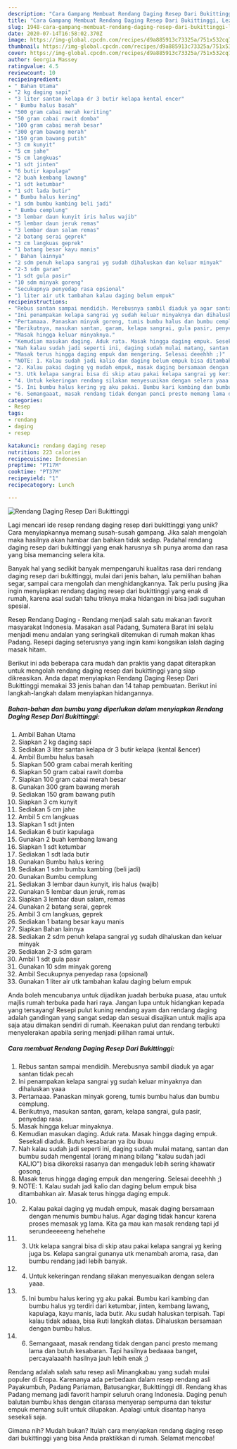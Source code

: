 ```yaml
---
description: "Cara Gampang Membuat Rendang Daging Resep Dari Bukittinggi, Lezat Sekali"
title: "Cara Gampang Membuat Rendang Daging Resep Dari Bukittinggi, Lezat Sekali"
slug: 1948-cara-gampang-membuat-rendang-daging-resep-dari-bukittinggi-lezat-sekali
date: 2020-07-14T16:58:02.370Z
image: https://img-global.cpcdn.com/recipes/d9a885913c73325a/751x532cq70/rendang-daging-resep-dari-bukittinggi-foto-resep-utama.jpg
thumbnail: https://img-global.cpcdn.com/recipes/d9a885913c73325a/751x532cq70/rendang-daging-resep-dari-bukittinggi-foto-resep-utama.jpg
cover: https://img-global.cpcdn.com/recipes/d9a885913c73325a/751x532cq70/rendang-daging-resep-dari-bukittinggi-foto-resep-utama.jpg
author: Georgia Massey
ratingvalue: 4.5
reviewcount: 10
recipeingredient:
- " Bahan Utama"
- "2 kg daging sapi"
- "3 liter santan kelapa dr 3 butir kelapa kental encer"
- " Bumbu halus basah"
- "500 gram cabai merah keriting"
- "50 gram cabai rawit domba"
- "100 gram cabai merah besar"
- "300 gram bawang merah"
- "150 gram bawang putih"
- "3 cm kunyit"
- "5 cm jahe"
- "5 cm langkuas"
- "1 sdt jinten"
- "6 butir kapulaga"
- "2 buah kembang lawang"
- "1 sdt ketumbar"
- "1 sdt lada butir"
- " Bumbu halus kering"
- "1 sdm bumbu kambing beli jadi"
- " Bumbu cemplung"
- "3 lembar daun kunyit iris halus wajib"
- "5 lembar daun jeruk remas"
- "3 lembar daun salam remas"
- "2 batang serai geprek"
- "3 cm langkuas geprek"
- "1 batang besar kayu manis"
- " Bahan lainnya"
- "2 sdm penuh kelapa sangrai yg sudah dihaluskan dan keluar minyak"
- "2-3 sdm garam"
- "1 sdt gula pasir"
- "10 sdm minyak goreng"
- "Secukupnya penyedap rasa opsional"
- "1 liter air utk tambahan kalau daging belum empuk"
recipeinstructions:
- "Rebus santan sampai mendidih. Merebusnya sambil diaduk ya agar santan tidak pecah"
- "Ini penampakan kelapa sangrai yg sudah keluar minyaknya dan dihaluskan yaaa"
- "Pertamaaa. Panaskan minyak goreng, tumis bumbu halus dan bumbu cemplung."
- "Berikutnya, masukan santan, garam, kelapa sangrai, gula pasir, penyedap rasa."
- "Masak hingga keluar minyaknya."
- "Kemudian masukan daging. Aduk rata. Masak hingga daging empuk. Sesekali diaduk. Butuh kesabaran ya ibu ibuuu"
- "Nah kalau sudah jadi seperti ini, daging sudah mulai matang, santan dan bumbu sudah mengental (orang minang bilang &#34;kalau sudah jadi KALIO&#34;) bisa dikoreksi rasanya dan mengaduk lebih sering khawatir gosong."
- "Masak terus hingga daging empuk dan mengering. Selesai deeehhh ;)"
- "NOTE: 1. Kalau sudah jadi kalio dan daging belum empuk bisa ditambahkan air. Masak terus hingga daging empuk."
- "2. Kalau pakai daging yg mudah empuk, masak daging bersamaan dengan menumis bumbu halus. Agar daging tidak hancur karena proses memasak yg lama. Kita ga mau kan masak rendang tapi jd serundeeeeeng hehehehe"
- "3. Utk kelapa sangrai bisa di skip atau pakai kelapa sangrai yg kering juga bs. Kelapa sangrai gunanya utk menambah aroma, rasa, dan bumbu rendang jadi lebih banyak."
- "4. Untuk kekeringan rendang silakan menyesuaikan dengan selera yaaa."
- "5. Ini bumbu halus kering yg aku pakai. Bumbu kari kambing dan bumbu halus yg terdiri dari ketumbar, jinten, kembang lawang, kapulaga, kayu manis, lada butir. Aku sudah haluskan terpisah. Tapi kalau tidak adaaa, bisa ikuti langkah diatas. Dihaluskan bersamaan dengan bumbu halus."
- "6. Semangaaat, masak rendang tidak dengan panci presto memang lama dan butuh kesabaran. Tapi hasilnya bedaaaa banget, percayalaaahh hasilnya jauh lebih enak ;)"
categories:
- Resep
tags:
- rendang
- daging
- resep

katakunci: rendang daging resep 
nutrition: 223 calories
recipecuisine: Indonesian
preptime: "PT17M"
cooktime: "PT37M"
recipeyield: "1"
recipecategory: Lunch

---
```



![Rendang Daging Resep Dari Bukittinggi](https://img-global.cpcdn.com/recipes/d9a885913c73325a/751x532cq70/rendang-daging-resep-dari-bukittinggi-foto-resep-utama.jpg)

Lagi mencari ide resep rendang daging resep dari bukittinggi yang unik? Cara menyiapkannya memang susah-susah gampang. Jika salah mengolah maka hasilnya akan hambar dan bahkan tidak sedap. Padahal rendang daging resep dari bukittinggi yang enak harusnya sih punya aroma dan rasa yang bisa memancing selera kita.

Banyak hal yang sedikit banyak mempengaruhi kualitas rasa dari rendang daging resep dari bukittinggi, mulai dari jenis bahan, lalu pemilihan bahan segar, sampai cara mengolah dan menghidangkannya. Tak perlu pusing jika ingin menyiapkan rendang daging resep dari bukittinggi yang enak di rumah, karena asal sudah tahu triknya maka hidangan ini bisa jadi suguhan spesial.

Resep Rendang Daging - Rendang menjadi salah satu makanan favorit masyarakat Indonesia. Masakan asal Padang, Sumatera Barat ini selalu menjadi menu andalan yang seringkali ditemukan di rumah makan khas Padang. Resepi daging seterusnya yang ingin kami kongsikan ialah daging masak hitam.


Berikut ini ada beberapa cara mudah dan praktis yang dapat diterapkan untuk mengolah rendang daging resep dari bukittinggi yang siap dikreasikan. Anda dapat menyiapkan Rendang Daging Resep Dari Bukittinggi memakai 33 jenis bahan dan 14 tahap pembuatan. Berikut ini langkah-langkah dalam menyiapkan hidangannya.

<!--inarticleads1-->

##### Bahan-bahan dan bumbu yang diperlukan dalam menyiapkan Rendang Daging Resep Dari Bukittinggi:

1. Ambil  Bahan Utama
1. Siapkan 2 kg daging sapi
1. Sediakan 3 liter santan kelapa dr 3 butir kelapa (kental &amp;encer)
1. Ambil  Bumbu halus basah
1. Siapkan 500 gram cabai merah keriting
1. Siapkan 50 gram cabai rawit domba
1. Siapkan 100 gram cabai merah besar
1. Gunakan 300 gram bawang merah
1. Sediakan 150 gram bawang putih
1. Siapkan 3 cm kunyit
1. Sediakan 5 cm jahe
1. Ambil 5 cm langkuas
1. Siapkan 1 sdt jinten
1. Sediakan 6 butir kapulaga
1. Gunakan 2 buah kembang lawang
1. Siapkan 1 sdt ketumbar
1. Sediakan 1 sdt lada butir
1. Gunakan  Bumbu halus kering
1. Sediakan 1 sdm bumbu kambing (beli jadi)
1. Gunakan  Bumbu cemplung
1. Sediakan 3 lembar daun kunyit, iris halus (wajib)
1. Gunakan 5 lembar daun jeruk, remas
1. Siapkan 3 lembar daun salam, remas
1. Gunakan 2 batang serai, geprek
1. Ambil 3 cm langkuas, geprek
1. Sediakan 1 batang besar kayu manis
1. Siapkan  Bahan lainnya
1. Sediakan 2 sdm penuh kelapa sangrai yg sudah dihaluskan dan keluar minyak
1. Sediakan 2-3 sdm garam
1. Ambil 1 sdt gula pasir
1. Gunakan 10 sdm minyak goreng
1. Ambil Secukupnya penyedap rasa (opsional)
1. Gunakan 1 liter air utk tambahan kalau daging belum empuk


Anda boleh mencubanya untuk dijadikan juadah berbuka puasa, atau untuk majlis rumah terbuka pada hari raya. Jangan lupa untuk hidangkan kepada yang tersayang! Resepi pulut kuning rendang ayam dan rendang daging adalah gandingan yang sangat sedap dan sesuai disajikan untuk majlis apa saja atau dimakan sendiri di rumah. Keenakan pulut dan rendang terbukti menyelerakan apabila sering menjadi pilihan ramai untuk. 

<!--inarticleads2-->

##### Cara membuat Rendang Daging Resep Dari Bukittinggi:

1. Rebus santan sampai mendidih. Merebusnya sambil diaduk ya agar santan tidak pecah
1. Ini penampakan kelapa sangrai yg sudah keluar minyaknya dan dihaluskan yaaa
1. Pertamaaa. Panaskan minyak goreng, tumis bumbu halus dan bumbu cemplung.
1. Berikutnya, masukan santan, garam, kelapa sangrai, gula pasir, penyedap rasa.
1. Masak hingga keluar minyaknya.
1. Kemudian masukan daging. Aduk rata. Masak hingga daging empuk. Sesekali diaduk. Butuh kesabaran ya ibu ibuuu
1. Nah kalau sudah jadi seperti ini, daging sudah mulai matang, santan dan bumbu sudah mengental (orang minang bilang &#34;kalau sudah jadi KALIO&#34;) bisa dikoreksi rasanya dan mengaduk lebih sering khawatir gosong.
1. Masak terus hingga daging empuk dan mengering. Selesai deeehhh ;)
1. NOTE: 1. Kalau sudah jadi kalio dan daging belum empuk bisa ditambahkan air. Masak terus hingga daging empuk.
1. 2. Kalau pakai daging yg mudah empuk, masak daging bersamaan dengan menumis bumbu halus. Agar daging tidak hancur karena proses memasak yg lama. Kita ga mau kan masak rendang tapi jd serundeeeeeng hehehehe
1. 3. Utk kelapa sangrai bisa di skip atau pakai kelapa sangrai yg kering juga bs. Kelapa sangrai gunanya utk menambah aroma, rasa, dan bumbu rendang jadi lebih banyak.
1. 4. Untuk kekeringan rendang silakan menyesuaikan dengan selera yaaa.
1. 5. Ini bumbu halus kering yg aku pakai. Bumbu kari kambing dan bumbu halus yg terdiri dari ketumbar, jinten, kembang lawang, kapulaga, kayu manis, lada butir. Aku sudah haluskan terpisah. Tapi kalau tidak adaaa, bisa ikuti langkah diatas. Dihaluskan bersamaan dengan bumbu halus.
1. 6. Semangaaat, masak rendang tidak dengan panci presto memang lama dan butuh kesabaran. Tapi hasilnya bedaaaa banget, percayalaaahh hasilnya jauh lebih enak ;)


Rendang adalah salah satu resep asli Minangkabau yang sudah mulai populer di Eropa. Karenanya ada perbedaan dalam resep rendang asli Payakumbuh, Padang Pariaman, Batusangkar, Bukittinggi dll. Rendang khas Padang memang jadi favorit hampir seluruh orang Indonesia. Daging penuh balutan bumbu khas dengan citarasa menyerap sempurna dan tekstur empuk memang sulit untuk dilupakan. Apalagi untuk disantap hanya sesekali saja. 

Gimana nih? Mudah bukan? Itulah cara menyiapkan rendang daging resep dari bukittinggi yang bisa Anda praktikkan di rumah. Selamat mencoba!
